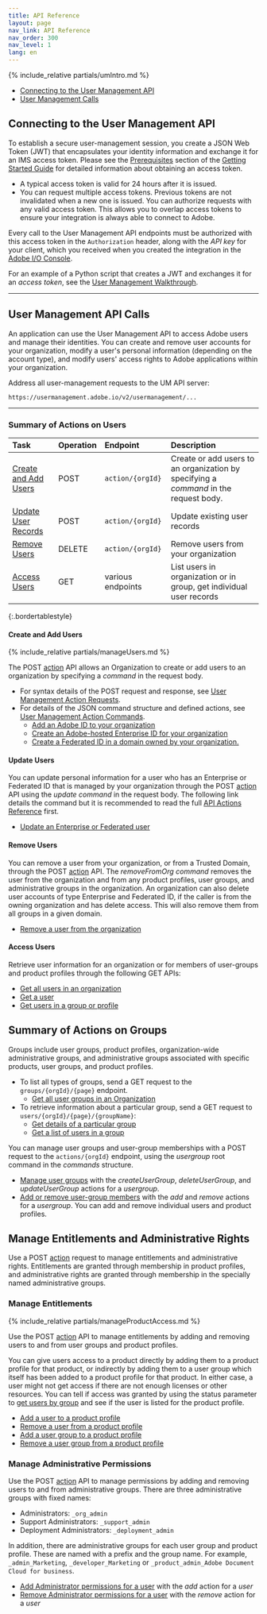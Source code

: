 ```yaml
---
title: API Reference
layout: page
nav_link: API Reference
nav_order: 300
nav_level: 1
lang: en
---
```


{% include_relative partials/umIntro.md %}

* [Connecting to the User Management API](#connect)
* [User Management Calls](#user-management-calls)

## <a name="connect" class="api-ref-subtitle">Connecting to the User Management API</a>

To establish a secure user-management session, you create a JSON Web Token (JWT) that encapsulates your identity information and exchange it for an IMS access token. Please see the [Prerequisites](getstarted.md#prereq) section of the [Getting Started Guide](getstarted.md) for detailed information about obtaining an access token.

* A typical access token is valid for 24 hours after it is issued.
* You can request multiple access tokens. Previous tokens are not invalidated when a new one is issued. You can authorize requests with any valid access token. This allows you to overlap access tokens to ensure your integration is always able to connect to Adobe.

Every call to the User Management API endpoints must be authorized with this access token in the `Authorization` header, along with the _API key_ for your client, which you received when you created the integration in the [Adobe I/O Console](https://console.adobe.io/).

For an example of a Python script that creates a JWT and exchanges it for an _access token_, see the [User Management Walkthrough](samples/index.md).

***********

## <a name="user-management-calls" class="api-ref-subtitle">User Management API Calls</a>

An application can use the User Management API to access Adobe users and manage their identities. You can create and remove user accounts for your organization, modify a user's personal information (depending on the account type), and modify users' access rights to Adobe applications within your organization.

Address all user-management requests to the UM API server:

```
https://usermanagement.adobe.io/v2/usermanagement/...
```

************

### Summary of Actions on Users

| Task | Operation | Endpoint | Description |
| :--- | :--- | :---| :---------- |
| [Create and Add Users](#add) | POST | `action/{orgId}`  | Create or add users to an organization by specifying a _command_ in the request body.  |
| [Update User Records](#update) | POST | `action/{orgId}`  | Update existing user records  |
| [Remove Users](#remove) |  DELETE | `action/{orgId}`  | Remove users from your organization |
| [Access Users](#users) | GET | various endpoints | List users in organization or in group, get individual user records  |
{:.bordertablestyle}

#### <a name="add" class="api-ref-subtitle">Create and Add Users</a>

{% include_relative partials/manageUsers.md %}

The POST [action](api/ActionsRef.md) API allows an Organization to create or add users to an organization by specifying a _command_ in the request body.

* For syntax details of the POST request and response, see [User Management Action Requests](api/ActionsRef.md).
* For details of the JSON command structure and defined actions, see [User Management Action Commands](api/ActionsCmds.md).
  + [Add an Adobe ID to your organization](api/ActionsCmds.md#addAdobeID)
  + [Create an Adobe-hosted Enterprise ID for your organization](api/ActionsCmds.md#createEnterpriseID)
  + [Create a Federated ID in a domain owned by your organization.](api/ActionsCmds.md#createFederatedID)

#### <a name="update" class="api-ref-subtitle">Update Users</a>

You can update personal information for a user who has an Enterprise or Federated ID that is managed by your organization through the POST [action](api/ActionsRef.md) API using the _update command_ in the request body. The following link details the command but it is recommended to read the full [API Actions Reference](api/ActionsRef.md) first.

* [Update an Enterprise or Federated user](api/ActionsCmds.md#update)

#### <a name="remove" class="api-ref-subtitle">Remove Users</a>

You can remove a user from your organization, or from a Trusted Domain, through the POST [action](api/ActionsRef.md) API. The _removeFromOrg command_ removes the user from the organization and from any product profiles, user groups, and administrative groups in the organization. An organization can also delete user accounts of type Enterprise and Federated ID, if the caller is from the owning organization and has delete access. This will also remove them from all groups in a given domain.

* [Remove a user from the organization](api/ActionsCmds.md#removeFromOrg)

#### <a name="users" class="api-ref-subtitle">Access Users</a>

Retrieve user information for an organization or for members of user-groups and product profiles through the following GET APIs:

* [Get all users in an organization](api/getUsersWithPage.md)
* [Get a user](api/getUser.md)
* [Get users in a group or profile](api/getUsersByGroup.md)

## Summary of Actions on Groups

Groups include user groups, product profiles, organization-wide administrative groups, and administrative groups associated with specific products, user groups, and product profiles.

* To list all types of groups, send a GET request to the  `groups/{orgId}/{page}` endpoint.
  + [Get all user groups in an Organization](api/QueryUserGroups.md)  
* To retrieve information about a particular group, send a GET request to `users/{orgId}/{page}/{groupName}`:
  + [Get details of a particular group](api/group.md)
  + [Get a list of users in a group](api/getUsersByGroup.md)
 
You can manage user groups and user-group memberships with a POST request to the `actions/{orgId}` endpoint, using the  _usergroup_ root command in the _commands_ structure. 
* [Manage user groups](api/usergroupActionCommands.md#user-group-information) with the _createUserGroup_, _deleteUserGroup_, and _updateUserGroup_ actions for a _usergroup_.
* [Add or remove user-group members](api/usergroupActionCommands.md#addRemove) with the _add_ and _remove_ actions for a _usergroup_. You can add and remove individual users and product profiles.

## <a name="admingroups" class="api-ref-subtitle">Manage Entitlements and Administrative Rights</a>

Use a POST [action](api/ActionsRef.md) request to manage entitlements and administrative rights. Entitlements are granted through membership in product profiles, and administrative rights are granted through membership in the specially named administrative groups.   

### <a name="provision" class="api-ref-subtitle">Manage Entitlements</a>

{% include_relative partials/manageProductAccess.md %}

Use the POST [action](api/ActionsRef.md) API to manage entitlements by adding and removing users to and from user groups and product profiles. 

You can give users access to a product directly by adding them to a product profile for that product,
or indirectly by adding them to a user group which itself has been added to a product profile for that product.
In either case, a user might not get access if there are not enough licenses or other resources. You can tell if access was granted by using the status parameter to [get users by group](api/getUsersByGroup.md) and see if the user is listed for the product profile. 

* [Add a user to a product profile](api/ActionsCmds.md#add)
* [Remove a user from a product profile](api/ActionsCmds.md#remove)
* [Add a user group to a product profile](api/usergroupActionCommands.md#addRemove)
* [Remove a user group from a product profile](api/usergroupActionCommands.md#addRemove)

### <a name="adminAccess" class="api-ref-subtitle">Manage Administrative Permissions</a>

Use the POST [action](api/ActionsRef.md) API to manage permissions by adding and removing users to and from administrative groups. There are three administrative groups with fixed names:

* Administrators: `_org_admin`
* Support Administrators: `_support_admin`
* Deployment Administrators: `_deployment_admin`

In addition, there are administrative groups for each user group and product profile. These are named with a prefix and the group name. For example, `_admin_Marketing`, `_developer_Marketing` or `_product_admin_Adobe Document Cloud for business`.

* [Add Administrator permissions for a user](api/ActionsCmds.md#add) with the _add_ action for a _user_
* [Remove Administrator permissions for a user](api/ActionsCmds.md#remove) with the _remove_ action for a _user_

